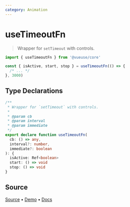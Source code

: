 ```yaml
---
category: Animation
---
```


<!--DEMO_STARTS-->
<script setup>
import Demo from './demo.vue'
</script>
<DemoContainer><Demo/></DemoContainer>
<!--DEMO_ENDS-->

<!--HEAD_STARTS--><!--HEAD_ENDS-->


# useTimeoutFn

> Wrapper for `setTimeout` with controls.

```js
import { useTimeoutFn } from '@vueuse/core'

const { isActive, start, stop } = useTimeoutFn(() => {
  /* ... */
}, 3000)
```


<!--FOOTER_STARTS-->
## Type Declarations

```typescript
/**
 * Wrapper for `setTimeout` with controls.
 *
 * @param cb
 * @param interval
 * @param immediate
 */
export declare function useTimeoutFn(
  cb: () => any,
  interval?: number,
  immediate?: boolean
): {
  isActive: Ref<boolean>
  start: () => void
  stop: () => void
}
```

## Source

[Source](https://github.com/antfu/vueuse/blob/master/packages/shared/useTimeoutFn/index.ts) • [Demo](https://github.com/antfu/vueuse/blob/master/packages/shared/useTimeoutFn/demo.vue) • [Docs](https://github.com/antfu/vueuse/blob/master/packages/shared/useTimeoutFn/index.md)


<!--FOOTER_ENDS-->